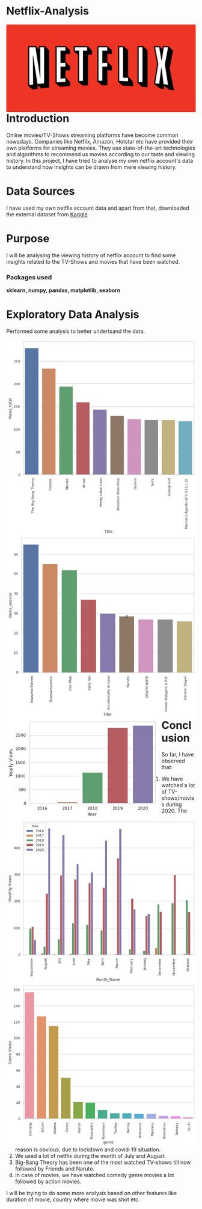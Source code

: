 # Netflix-Analysis
<img src="https://github.com/Vaibhavnaudiyal92/Netflix-Analysis/blob/master/Netflix_logo_red.png?raw=true?raw=true"
     alt="Markdown Monster icon"
     style="float: left; margin-right: 10px;" />
# Introduction

Online movies/TV-Shows streaming platforms have become common nowadays. Companies like Netflix, Amazon, Hotstar etc have provided their own platforms for streaming movies. They use state-of-the-art technologies and algorithms to recommend us movies according to our taste and viewing history. In this project, I have tried to analyse my own netflix account's data to understand how insights can be drawn from mere viewing history. 

# Data Sources
I have used my own netflix account data and apart from that, downloaded the external dataset from [Kaggle](https://kaggle.com)
# Purpose
I will be analysing the viewing history of netflix account to find some insights related to the TV-Shows and movies that have been watched.

### Packages used
**sklearn, numpy, pandas, matplotlib, seaborn**
# Exploratory Data Analysis
Performed some analysis to better undertsand the data.

<img src="https://github.com/Vaibhavnaudiyal92/Netflix-Analysis/blob/master/total%20views.png?raw=true?raw=true"
     alt="Markdown Monster icon"
     style="float: left; margin-right: 10px;" />
<img src="https://github.com/Vaibhavnaudiyal92/Netflix-Analysis/blob/master/total%20views%20season.png?raw=true"
     alt="Markdown Monster icon"
     style="float: left; margin-right: 10px;" />

<img src="https://github.com/Vaibhavnaudiyal92/Netflix-Analysis/blob/master/download.png?raw=true"
     alt="Markdown Monster icon"
     style="float: left; margin-right: 10px;" />
     
<img src="https://github.com/Vaibhavnaudiyal92/Netflix-Analysis/blob/master/download%20(1).png?raw=true"
     alt="Markdown Monster icon"
     style="float: left; margin-right: 10px;" />   
<img src="https://github.com/Vaibhavnaudiyal92/Netflix-Analysis/blob/master/download%20(2).png?raw=true"
     alt="Markdown Monster icon"
     style="float: left; margin-right: 10px;" />

# Conclusion
So far, I have observed that:
1. We have watched a lot of TV-shows/movies during 2020. The reason is obvious, due to lockdown and covid-19 situation. 
2. We used a lot of netflix during the month of July and August. 
3. Big-Bang Theory has been one of the most watched TV-shows till now followed by Friends and Naruto.
4. In case of movies, we have watched comedy genre movies a lot followed by action movies.

I will be trying to do some more analysis based on other features like duration of movie, country where movie was shot etc.

